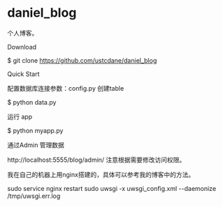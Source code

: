 daniel_blog
===========
个人博客。

Download

$ git clone https://github.com/ustcdane/daniel_blog

Quick Start

配置数据库连接参数：config.py
创建table

$ python data.py

运行 app

$ python myapp.py

通过Admin 管理数据

http://localhost:5555/blog/admin/
注意根据需要修改访问权限。

我在自己的机器上用nginx搭建的，具体可以参考我的博客中的方法。

sudo service nginx restart sudo uwsgi -x uwsgi_config.xml --daemonize /tmp/uwsgi.err.log
